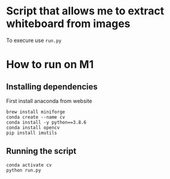 
# Script that allows me to extract whiteboard from images

To execure use `run.py`

# How to run on M1 

## Installing dependencies

First install anaconda from website

```
brew install miniforge
conda create --name cv
conda install -y python==3.8.6
conda install opencv
pip install imutils
```

## Running the script
```
conda activate cv
python run.py
```
